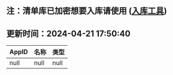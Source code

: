 ## 注：清单库已加密想要入库请使用 ([入库工具](https://github.com/BlankTMing/ManifestAutoUpdate/releases))

## 更新时间：2024-04-21 17:50:40
| AppID | 名称 | 类型  |
| :-------------------- | :----------------------------- | :----------- |
| null | null| null |
